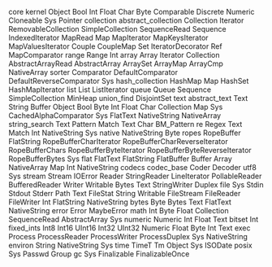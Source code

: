 core
 kernel
  Object
  Bool
  Int
  Float
  Char
  Byte
  Comparable
  Discrete
  Numeric
  Cloneable
  Sys
  Pointer
 collection
  abstract_collection
   Collection
   Iterator
   RemovableCollection
   SimpleCollection
   SequenceRead
   Sequence
   IndexedIterator
   MapRead
   Map
   MapIterator
   MapKeysIterator
   MapValuesIterator
   Couple
   CoupleMap
   Set
   IteratorDecorator
   Ref
   MapComparator
  range
   Range
   Int
  array
   Array
   Iterator
   Collection
   AbstractArrayRead
   AbstractArray
   ArraySet
   ArrayMap
   ArrayCmp
   NativeArray
  sorter
   Comparator
   DefaultComparator
   DefaultReverseComparator
   Sys
  hash_collection
   HashMap
   Map
   HashSet
   HashMapIterator
  list
   List
   ListIterator
  queue
   Queue
   Sequence
   SimpleCollection
   MinHeap
  union_find
   DisjointSet
 text
  abstract_text
   Text
   String
   Buffer
   Object
   Bool
   Byte
   Int
   Float
   Char
   Collection
   Map
   Sys
   CachedAlphaComparator
   Sys
   FlatText
   NativeString
   NativeArray
  string_search
   Text
   Pattern
   Match
   Text
   Char
   BM_Pattern
  re
   Regex
   Text
   Match
   Int
   NativeString
   Sys
  native
   NativeString
   Byte
  ropes
   RopeBuffer
   FlatString
   RopeBufferCharIterator
   RopeBufferCharReverseIterator
   RopeBufferChars
   RopeBufferByteIterator
   RopeBufferByteReverseIterator
   RopeBufferBytes
   Sys
  flat
   FlatText
   FlatString
   FlatBuffer
   Buffer
   Array
   NativeArray
   Map
   Int
   NativeString
  codecs
   codec_base
    Coder
    Decoder
   utf8
    Sys
 stream
  Stream
  IOError
  Reader
  StringReader
  LineIterator
  PollableReader
  BufferedReader
  Writer
  Writable
  Bytes
  Text
  StringWriter
  Duplex
 file
  Sys
  Stdin
  Stdout
  Stderr
  Path
  Text
  FileStat
  String
  Writable
  FileStream
  FileReader
  FileWriter
  Int
  FlatString
  NativeString
 bytes
  Byte
  Bytes
  Text
  FlatText
  NativeString
 error
  Error
  MaybeError
 math
  Int
  Byte
  Float
  Collection
  SequenceRead
  AbstractArray
  Sys
 numeric
  Numeric
  Int
  Float
  Text
 bitset
  Int
 fixed_ints
  Int8
  Int16
  UInt16
  Int32
  UInt32
  Numeric
  Float
  Byte
  Int
  Text
 exec
  Process
  ProcessReader
  ProcessWriter
  ProcessDuplex
  Sys
  NativeString
 environ
  String
  NativeString
  Sys
 time
  TimeT
  Tm
  Object
  Sys
  ISODate
 posix
  Sys
  Passwd
  Group
 gc
  Sys
  Finalizable
  FinalizableOnce
